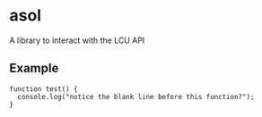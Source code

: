 # asol
A library to interact with the LCU API

## Example
```
function test() {
  console.log("notice the blank line before this function?");
}
```
